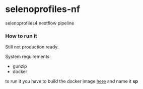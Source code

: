 # selenoprofiles-nf
selenoprofiles4 nextflow pipeline


### How to run it

Still not production ready.

System requirements:

* gunzip
* docker

to run it you have to build the docker image [here](https://github.com/maxtico/container_selenoprofiles) and name it **sp**


